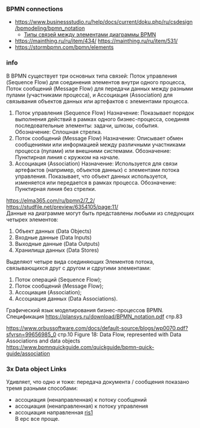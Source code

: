 ### BPMN connections
- https://www.businessstudio.ru/help/docs/current/doku.php/ru/csdesign/bpmodeling/bpmn_notation
  - [Типы связей между элементами диаграммы BPMN](https://www.businessstudio.ru/help/docs/current/doku.php/ru/csdesign/bpmodeling/bpmn_notation#%D1%82%D0%B8%D0%BF%D1%8B_%D1%81%D0%B2%D1%8F%D0%B7%D0%B5%D0%B9_%D0%BC%D0%B5%D0%B6%D0%B4%D1%83_%D1%8D%D0%BB%D0%B5%D0%BC%D0%B5%D0%BD%D1%82%D0%B0%D0%BC%D0%B8_%D0%B4%D0%B8%D0%B0%D0%B3%D1%80%D0%B0%D0%BC%D0%BC%D1%8B_bpmn)
- https://mainthing.ru/ru/item/434/ https://mainthing.ru/ru/item/531/
- https://stormbpmn.com/bpmn/elements

### info
В BPMN существует три основных типа связей: Поток управления (Sequence Flow) для соединения элементов внутри одного процесса, Поток сообщений (Message Flow) для передачи данных между разными пулами (участниками процесса), и Ассоциация (Association) для связывания объектов данных или артефактов с элементами процесса. 
1. Поток управления (Sequence Flow) 
Назначение: Показывает порядок выполнения действий в рамках одного бизнес-процесса, соединяя последовательные элементы: задачи, шлюзы, события.
Обозначение: Сплошная стрелка.
2. Поток сообщений (Message Flow)
Назначение: Описывает обмен сообщениями или информацией между различными участниками процесса (пулами) или внешними системами. 
Обозначение: Пунктирная линия с кружком на начале. 
3. Ассоциация (Association) 
Назначение: Используется для связи артефактов (например, объектов данных) с элементами потока управления. Показывает, что объект данных используется, изменяется или передается в рамках процесса.
Обозначение: Пунктирная линия без стрелки.

https://elma365.com/ru/bpmn2/7_2/  
https://studfile.net/preview/6354105/page:11/    
Данные на диаграмме могут быть представлены любыми из следующих четырех элементов:
1. Объект данных (Data Objects)
2. Входные данные (Data Inputs)
3. Выходные данные (Data Outputs)
4. Хранилища данных (Data Stores)  

Выделяют четыре вида соединяющих Элементов потока, связывающихся друг с другом и сдругими элементами:
1. Поток операций (Sequence Flow);
2. Поток сообщений (Message Flow);
3. Ассоциация (Association);
4. Ассоциация данных (Data Associations).

Графический язык моделирования бизнес-процессов BPMN. Спецификация https://plansys.ru/download/BPMN_notation.pdf стр.83

https://www.orbussoftware.com/docs/default-source/blogs/wp0070.pdf?sfvrsn=99656985_0 стр.10 Figure 18: Data Flow, represented with Data Associations and data objects  
https://www.bpmnquickguide.com/quickguide/bpmn-quick-guide/association

### 3х Data object Links
Удивляет, что одно и тоже:  передача документа / сообщения показано тремя разными способами:
- ассоциация (ненаправленная) к потоку сообщений
- ассоциация (ненаправленная) к потоку управления
- ассоциация направленная
  [ris1](pic/BPMN_data_object.jpg)  
В ерс все проще.
